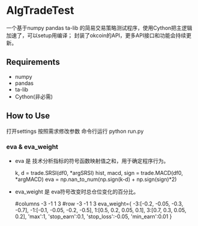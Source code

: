 # AlgTradeTest
一个基于numpy pandas ta-lib 的简易交易策略测试程序，使用Cython把主逻辑加速了，可以setup用编译；
封装了okcoin的API，更多API接口和功能会持续更新。

## Requirements
* numpy
* pandas
* ta-lib
* Cython(非必需)

## How to Use
打开settings 按照需求修改参数
命令行运行 python run.py

### eva & eva_weight
* eva 是 技术分析指标的符号函数映射值之和，用于确定程序行为。</br>
    
    k, d = trade.SRSI(df0, *argSRSI)
    hist, macd, sign  = trade.MACD(df0, *argMACD)
    eva = np.nan_to_num(np.sign(k-d) + np.sign(sign)*2)
    

* eva_weight 是 eva符号改变时总仓位变化的百分比。</br>
    
    #columns -3 -1 1 3
    #row -3 -1 1 3
    eva_weight={
        -3:[-0.2, -0.05, -0.3, -0.7],
        -1:[-0.1, -0.05, -0.2, -0.5],
        1:[0.5, 0.2, 0.05, 0.1],
        3:[0.7, 0.3, 0.05, 0.2],
        'max':1,
        'stop_earn':0.1,
        'stop_loss':-0.05,
        'min_earn':0.01
    }


